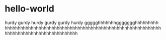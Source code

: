 # hello-world
hurdy
gurdy
hurdy gurdy
gurdy hurdy
ggggghhhhhhhggggggghhhhhhhhh
hhhhhhhhhhhhhhhhhhhhhhhhhhhhhhhhhhhhhhhhhhhhhhhhhhhhhhhhhhhhhhhhhhhhhhhhhhhhhhhhhhhhhhhh
